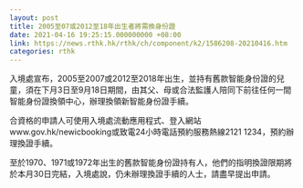 ```yaml
---
layout: post
title: 2005至07或2012至18年出生者將需換身份證
date: 2021-04-16 19:25:15.000000000 +08:00
link: https://news.rthk.hk/rthk/ch/component/k2/1586208-20210416.htm
categories: rthk
---
```


入境處宣布，2005至2007或2012至2018年出生，並持有舊款智能身份證的兒童，須在下月3日至9月18日期間，由其父、母或合法監護人陪同下前往任何一間智能身份證換領中心，辦理換領新智能身份證手續。

合資格的申請人可使用入境處流動應用程式、登入網站www.gov.hk/newicbooking或致電24小時電話預約服務熱線2121 1234，預約辦理換證手續。
 
至於1970、1971或1972年出生的舊款智能身份證持有人，他們的指明換證限期將於本月30日完結，入境處說，仍未辦理換證手續的人士，請盡早提出申請。
